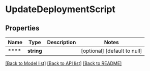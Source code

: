 # UpdateDeploymentScript

## Properties
Name | Type | Description | Notes
------------ | ------------- | ------------- | -------------
**** | **string** |  | [optional] [default to null]

[[Back to Model list]](../README.md#documentation-for-models) [[Back to API list]](../README.md#documentation-for-api-endpoints) [[Back to README]](../README.md)

